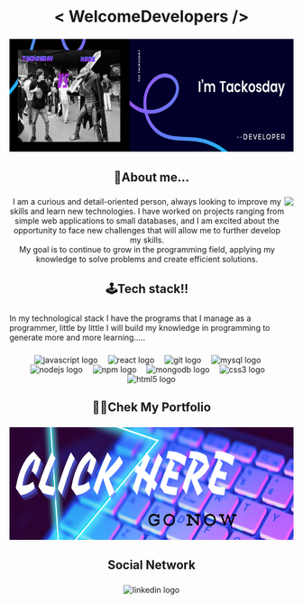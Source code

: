 
<h1 align="center">< WelcomeDevelopers /></h1>

###

<div align="center">
  <img height="200" src="https://github.com/Tackosday/Tackosday/blob/main/images/perfil.png?raw=true"  />
</div>

###

<h2 align="center">🧐About me...</h2>

###

<img align="right" height="190" src="https://i.pinimg.com/originals/15/e7/e3/15e7e300166c962d3b8a22f60b5cac9e.gif"  />

###

<p align="center">I am a curious and detail-oriented person, always looking to improve my skills and learn new technologies. I have worked on projects ranging from simple web applications to small databases, and I am excited about the opportunity to face new challenges that will allow me to further develop my skills.<br>My goal is to continue to grow in the programming field, applying my knowledge to solve problems and create efficient solutions.</p>

###

<h2 align="center">🕹️Tech stack!!</h2>

###

<p align="left">In my technological stack I have the programs that I manage as a programmer, little by little I will build my knowledge in programming to generate more and more learning.....</p>

###

<div align="center">
  <img src="https://cdn.jsdelivr.net/gh/devicons/devicon/icons/javascript/javascript-original.svg" height="60" alt="javascript logo"  />
  <img width="10" />
  <img src="https://cdn.jsdelivr.net/gh/devicons/devicon/icons/react/react-original.svg" height="60" alt="react logo"  />
  <img width="10" />
  <img src="https://cdn.jsdelivr.net/gh/devicons/devicon/icons/git/git-original.svg" height="60" alt="git logo"  />
  <img width="10" />
  <img src="https://cdn.jsdelivr.net/gh/devicons/devicon/icons/mysql/mysql-original.svg" height="60" alt="mysql logo"  />
  <img width="10" />
  <img src="https://cdn.jsdelivr.net/gh/devicons/devicon/icons/nodejs/nodejs-original.svg" height="60" alt="nodejs logo"  />
  <img width="10" />
  <img src="https://cdn.jsdelivr.net/gh/devicons/devicon/icons/npm/npm-original-wordmark.svg" height="60" alt="npm logo"  />
  <img width="10" />
  <img src="https://cdn.jsdelivr.net/gh/devicons/devicon/icons/mongodb/mongodb-original.svg" height="60" alt="mongodb logo"  />
  <img width="10" />
  <img src="https://cdn.jsdelivr.net/gh/devicons/devicon/icons/css3/css3-original.svg" height="60" alt="css3 logo"  />
  <img width="10" />
  <img src="https://cdn.jsdelivr.net/gh/devicons/devicon/icons/html5/html5-original.svg" height="60" alt="html5 logo"  />
</div>

###

<h2 align="center">🧑‍💻Chek My Portfolio</h2>

###

<div align="center" >
  <a href="https://tackosday.github.io/Portafolio/">
  <img height="200" src="https://github.com/Tackosday/Tackosday/blob/main/images/Portafolio.png?raw=true"  />
  </a>
</div>

###

<h2 align="center">Social Network</h2>

###

<div align="center">
  <img src="https://cdn.jsdelivr.net/gh/devicons/devicon/icons/linkedin/linkedin-original.svg" height="40" alt="linkedin logo"  />
</div>

###
